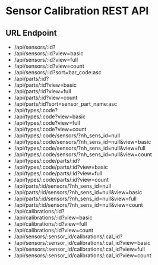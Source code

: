 # Sensor Calibration REST API 
## URL Endpoint
- /api/sensors/:id?
- /api/sensors/:id?view=basic
- /api/sensors/:id?view=full
- /api/sensors/:id?view=count
- /api/sensors/:id?sort=bar_code:asc
- /api/parts/:id?
- /api/parts/:id?view=basic
- /api/parts/:id?view=full
- /api/parts/:id?view=count
- /api/parts/:id?sort=sensor_part_name:asc
- /api/types/:code?
- /api/types/:code?view=basic
- /api/types/:code?view=full
- /api/types/:code?view=count
- /api/types/:code/sensors/?nh_sens_id=null
- /api/types/:code/sensors/?nh_sens_id=null&view=basic
- /api/types/:code/sensors/?nh_sens_id=null&view=full
- /api/types/:code/sensors/?nh_sens_id=null&view=count
- /api/types/:code/parts/:id?
- /api/types/:code/parts/:id?view=basic
- /api/types/:code/parts/:id?view=full
- /api/types/:code/parts/:id?view=count
- /api/parts/:id/sensors/?nh_sens_id=null
- /api/parts/:id/sensors/?nh_sens_id=null&view=basic
- /api/parts/:id/sensors/?nh_sens_id=null&view=full
- /api/parts/:id/sensors/?nh_sens_id=null&view=count
- /api/calibrations/:id?
- /api/calibrations/:id?view=basic
- /api/calibrations/:id?view=full
- /api/calibrations/:id?view=count
- /api/sensors/:sensor_id/calibrations/:cal_id?
- /api/sensors/:sensor_id/calibrations/:cal_id?view=basic
- /api/sensors/:sensor_id/calibrations/:cal_id?view=full
- /api/sensors/:sensor_id/calibrations/:cal_id?view=count
